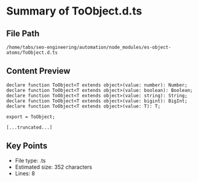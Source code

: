 # Summary of ToObject.d.ts
  
## File Path
`/home/tabs/seo-engineering/automation/node_modules/es-object-atoms/ToObject.d.ts`

## Content Preview
```
declare function ToObject<T extends object>(value: number): Number;
declare function ToObject<T extends object>(value: boolean): Boolean;
declare function ToObject<T extends object>(value: string): String;
declare function ToObject<T extends object>(value: bigint): BigInt;
declare function ToObject<T extends object>(value: T): T;

export = ToObject;

[...truncated...]
```

## Key Points
- File type: .ts
- Estimated size: 352 characters
- Lines: 8
